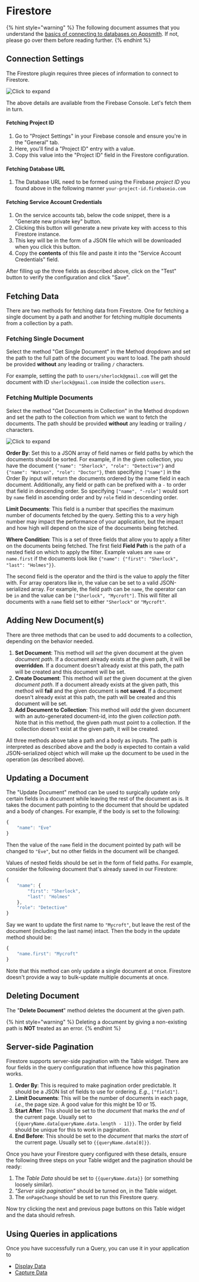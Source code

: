 # Firestore

{% hint style="warning" %}
The following document assumes that you understand the [basics of connecting to databases on Appsmith](../core-concepts/connecting-to-data-sources/connecting-to-databases/). If not, please go over them before reading further.
{% endhint %}

## Connection Settings

The Firestore plugin requires three pieces of information to connect to Firestore.

![Click to expand](../.gitbook/assets/firestore-datasource-form.png)

The above details are available from the Firebase Console. Let's fetch them in turn.

#### Fetching Project ID

1. Go to "Project Settings" in your Firebase console and ensure you're in the "General" tab.
2. Here, you'll find a "Project ID" entry with a value.
3. Copy this value into the "Project ID" field in the Firestore configuration.

#### Fetching Database URL

1. The Database URL need to be formed using the Firebase _project ID_ you found above in the following manner `your-project-id.firebaseio.com`

#### Fetching Service Account Credentials

1. On the service accounts tab, below the code snippet, there is a "Generate new private key" button.
2. Clicking this button will generate a new private key with access to this Firestore instance.
3. This key will be in the form of a JSON file which will be downloaded when you click this button.
4. Copy the **contents** of this file and paste it into the "Service Account Credentials" field.

After filling up the three fields as described above, click on the "Test" button to verify the configuration and click "Save".

## Fetching Data

There are two methods for fetching data from Firestore. One for fetching a single document by a path and another for fetching multiple documents from a collection by a path.

### Fetching Single Document

Select the method "Get Single Document" in the Method dropdown and set the path to the full path of the document you want to load. The path should be provided **without** any leading or trailing `/` characters.

For example, setting the path to `users/sherlock@gmail.com` will get the document with ID `sherlock@gmail.com` inside the collection `users`.

### Fetching Multiple Documents

Select the method "Get Documents in Collection" in the Method dropdown and set the path to the collection from which we want to fetch the documents. The path should be provided **without** any leading or trailing `/` characters.

![Click to expand](../.gitbook/assets/firestore-get-documents-in-collection.png)

**Order By**: Set this to a JSON array of field names or field paths by which the documents should be sorted. For example, if in the given collection, you have the document `{"name": "Sherlock", "role": "Detective"}` and `{"name": "Watson", "role": "Doctor"}`, then specifying `["name"]` in the Order By input will return the documents ordered by the name field in each document. Additionally, any field or path can be prefixed with a `-` to order that field in descending order. So specifying `["name", "-role"]` would sort by `name` field in ascending order and by `role` field in descending order.

**Limit Documents**: This field is a number that specifies the maximum number of documents fetched by the query. Setting this to a _very_ high number may impact the performance of your application, but the impact and how high will depend on the size of the documents being fetched.

**Where Condition**: This is a set of three fields that allow you to apply a filter on the documents being fetched. The first field **Field Path** is the path of a nested field on which to apply the filter. Example values are `name` or `name.first` if the documents look like `{"name": {"first": "Sherlock", "last": "Holmes"}}`.

The second field is the operator and the third is the value to apply the filter with. For array operators like in, the value can be set to a valid JSON-serialized array. For example, the field path can be `name`, the operator can be `in` and the value can be `["Sherlock", "Mycroft"]`. This will filter all documents with a `name` field set to either `"Sherlock"` or `"Mycroft"`.

## Adding New Document\(s\)

There are three methods that can be used to add documents to a collection, depending on the behavior needed.

1. **Set Document**: This method will _set_ the given document at the given _document path_. If a document already exists at the given path, it will be **overridden**. If a document doesn't already exist at this path, the path will be created and this document will be set.
2. **Create Document**: This method will _set_ the given document at the given _document path_. If a document already exists at the given path, this method will **fail** and the given document is **not saved**. If a document doesn't already exist at this path, the path will be created and this document will be set.
3. **Add Document to Collection**: This method will _add_ the given document with an auto-generated document-id, into the given _collection path_. Note that in this method, the given path must point to a collection. If the collection doesn't exist at the given path, it will be created.

All three methods above take a path and a body as inputs. The path is interpreted as described above and the body is expected to contain a valid JSON-serialized object which will make up the document to be used in the operation \(as described above\).

## Updating a Document

The "Update Document" method can be used to surgically update only certain fields in a document while leaving the rest of the document as is. It takes the document path pointing to the document that should be updated and a body of changes. For example, if the body is set to the following:

```javascript
{
    "name": "Eve"
}
```

Then the value of the `name` field in the document pointed by path will be changed to `"Eve"`, but no other fields in the document will be changed.

Values of nested fields should be set in the form of field paths. For example, consider the following document that's already saved in our Firestore:

```javascript
{
    "name": {
        "first": "Sherlock",
        "last": "Holmes"
    },
    "role": "Detective"
}
```

Say we want to update the first name to `"Mycroft"`, but leave the rest of the document \(including the last name\) intact. Then the body in the update method should be:

```javascript
{
    "name.first": "Mycroft"
}
```

Note that this method can only update a single document at once. Firestore doesn't provide a way to bulk-update multiple documents at once.

## Deleting Document

The "**Delete Document**" method deletes the document at the given path.

{% hint style="warning" %}
Deleting a document by giving a non-existing path is **NOT** treated as an error.
{% endhint %}

## Server-side Pagination

Firestore supports server-side pagination with the Table widget. There are four fields in the query configuration that influence how this pagination works.

1. **Order By**: This is required to make pagination order predictable. It should be a JSON list of fields to use for ordering. _E.g._, `["field1"]`.
2. **Limit Documents**: This will be the number of documents in each page, _i.e._, the page size. A good value for this might be 10 or 15.
3. **Start After**: This should be set to the _document_ that marks the _end_ of the current page. Usually set to `{{queryName.data[queryName.data.length - 1]}}`. The order by field should be unique for this to work in pagination.
4. **End Before**: This should be set to the _document_ that marks the _start_ of the current page. Usually set to `{{queryName.data[0]}}`.

Once you have your Firestore query configured with these details, ensure the following three steps on your Table widget and the pagination should be ready:

1. The _Table Data_ should be set to `{{queryName.data}}` \(or something loosely similar\).
2. _"Server side pagination"_ should be turned on, in the Table widget.
3. The `onPageChange` should be set to run this Firestore query.

Now try clicking the next and previous page buttons on this Table widget and the data should refresh.

## Using Queries in applications

Once you have successfully run a Query, you can use it in your application to

* [Display Data](../core-concepts/displaying-data-read/)
* [Capture Data](../core-concepts/capturing-data-write/)

